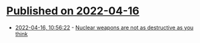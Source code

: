 # [Published on 2022-04-16](index.md)

* [2022-04-16, 10:56:22](https://news.ycombinator.com/item?id=31051354) - [Nuclear weapons are not as destructive as you think](https://www.datasecretslox.com/index.php?topic=6142.0)
